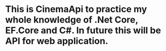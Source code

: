 # This is CinemaApi to practice my whole knowledge of .Net Core, EF.Core and C#. In future this will be API for web application.
